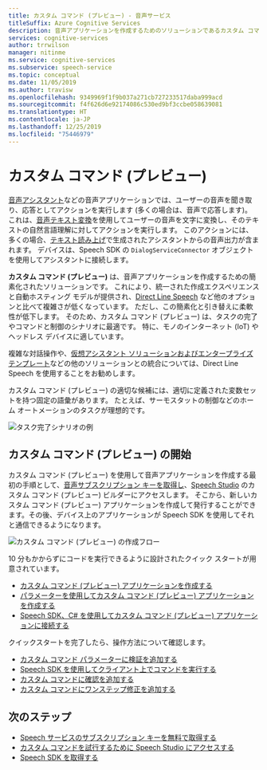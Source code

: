 ```yaml
---
title: カスタム コマンド (プレビュー) - 音声サービス
titleSuffix: Azure Cognitive Services
description: 音声アプリケーションを作成するためのソリューションであるカスタム コマンド (プレビュー) の特徴、機能、および制限の概要。
services: cognitive-services
author: trrwilson
manager: nitinme
ms.service: cognitive-services
ms.subservice: speech-service
ms.topic: conceptual
ms.date: 11/05/2019
ms.author: travisw
ms.openlocfilehash: 9349969f1f9b037a271cb727233517daba999acd
ms.sourcegitcommit: f4f626d6e92174086c530ed9bf3ccbe058639081
ms.translationtype: HT
ms.contentlocale: ja-JP
ms.lasthandoff: 12/25/2019
ms.locfileid: "75446979"
---
```

# <a name="custom-commands-preview"></a>カスタム コマンド (プレビュー)

[音声アシスタント](voice-assistants.md)などの音声アプリケーションでは、ユーザーの音声を聞き取り、応答としてアクションを実行します (多くの場合は、音声で応答します)。 これは、[音声テキスト変換](speech-to-text.md)を使用してユーザーの音声を文字に変換し、そのテキストの自然言語理解に対してアクションを実行します。 このアクションには、多くの場合、[テキスト読み上げ](text-to-speech.md)で生成されたアシスタントからの音声出力が含まれます。 デバイスは、Speech SDK の `DialogServiceConnector` オブジェクトを使用してアシスタントに接続します。

**カスタム コマンド (プレビュー)** は、音声アプリケーションを作成するための簡素化されたソリューションです。 これにより、統一された作成エクスペリエンスと自動ホスティング モデルが提供され、[Direct Line Speech](direct-line-speech.md) など他のオプションと比べて複雑さが低くなっています。 ただし、この簡素化と引き替えに柔軟性が低下します。 そのため、カスタム コマンド (プレビュー) は、タスクの完了やコマンドと制御のシナリオに最適です。 特に、モノのインターネット (IoT) やヘッドレス デバイスに適しています。

複雑な対話操作や、[仮想アシスタント ソリューションおよびエンタープライズ テンプレート](https://docs.microsoft.com/azure/bot-service/bot-builder-enterprise-template-overview)などの他のソリューションとの統合については、Direct Line Speech を使用することをお勧めします。

カスタム コマンド (プレビュー) の適切な候補には、適切に定義された変数セットを持つ固定の語彙があります。 たとえば、サーモスタットの制御などのホーム オートメーションのタスクが理想的です。

   ![タスク完了シナリオの例](media/voice-assistants/task-completion-examples.png "タスク完了の例")

## <a name="getting-started-with-custom-commands-preview"></a>カスタム コマンド (プレビュー) の開始

カスタム コマンド (プレビュー) を使用して音声アプリケーションを作成する最初の手順として、[音声サブスクリプション キーを取得し](get-started.md)、[Speech Studio](https://speech.microsoft.com) のカスタム コマンド (プレビュー) ビルダーにアクセスします。 そこから、新しいカスタム コマンド (プレビュー) アプリケーションを作成して発行することができます。その後、デバイス上のアプリケーションが Speech SDK を使用してそれと通信できるようになります。

   ![カスタム コマンド (プレビュー) の作成フロー](media/voice-assistants/custom-commands-flow.png "カスタム コマンド (プレビュー) の作成フロー")

10 分もかからずにコードを実行できるように設計されたクイック スタートが用意されています。

* [カスタム コマンド (プレビュー) アプリケーションを作成する](quickstart-custom-speech-commands-create-new.md)
* [パラメーターを使用してカスタム コマンド (プレビュー) アプリケーションを作成する](quickstart-custom-speech-commands-create-parameters.md)
* [Speech SDK、C# を使用してカスタム コマンド (プレビュー) アプリケーションに接続する](quickstart-custom-speech-commands-speech-sdk.md)

クイックスタートを完了したら、操作方法について確認します。

- [カスタム コマンド パラメーターに検証を追加する](./how-to-custom-speech-commands-validations.md)
- [Speech SDK を使用してクライアント上でコマンドを実行する](./how-to-custom-speech-commands-fulfill-sdk.md)
- [カスタム コマンドに確認を追加する](./how-to-custom-speech-commands-confirmations.md)
- [カスタム コマンドにワンステップ修正を追加する](./how-to-custom-speech-commands-one-step-correction.md)

## <a name="next-steps"></a>次のステップ

* [Speech サービスのサブスクリプション キーを無料で取得する](get-started.md)
* [カスタム コマンドを試行するために Speech Studio にアクセスする](https://speech.microsoft.com)
* [Speech SDK を取得する](speech-sdk.md)
